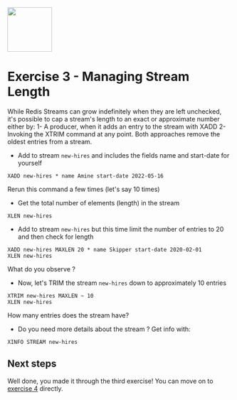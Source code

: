 <img src="../img/redis-logo-full-color-rgb.png" height=100/>

# Exercise 3 - Managing Stream Length

While Redis Streams can grow indefinitely when they are left unchecked, it's possible to cap a stream's length to an exact or approximate number either by:
1- A producer, when it adds an entry to the stream with XADD
2- Invoking the XTRIM command at any point.
Both approaches remove the oldest entries from a stream.

* Add to stream `new-hires` and includes the fields name and start-date for yourself
```
XADD new-hires * name Amine start-date 2022-05-16
```
Rerun this command a few times (let's say 10 times)

* Get the total number of elements (length) in the stream
```
XLEN new-hires
```

* Add to stream `new-hires` but this time limit the number of entries to 20 and then check for length
```
XADD new-hires MAXLEN 20 * name Skipper start-date 2020-02-01
XLEN new-hires
```
What do you observe ?

* Now, let's TRIM the stream `new-hires` down to approximately 10 entries
```
XTRIM new-hires MAXLEN ~ 10
XLEN new-hires
```

How many entries does the stream have?
* Do you need more details about the stream ? Get info with:
```
XINFO STREAM new-hires
```

## Next steps

Well done, you made it through the third exercise! You can move on to [exercise 4](exercise-4-start.md) directly.
